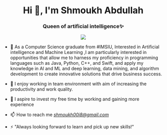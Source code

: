 <h1 align="center">Hi 👋, I'm Shmoukh Abdullah</h1>
<h3 align="center">Queen of artificial intelligence✨</h3>

<p align="center">
    <a href="https://www.linkedin.com/in/shmoukh-abdullah-481597219"><img src="https://img.shields.io/badge/linkedin-%230177B5?style=flat&logo=linkedin&logoColor=white"/></a>
  </p>
  
- 🔭 As a Computer Science graduate from #IMSIU, Interested in Artificial intelligence and Machine Learning ,I am particularly interested in opportunities that allow me to harness my proficiency in programming languages such as Java, Python, C++, and Swift, and apply my knowledge in Al and ML and deep learning, data mining, and algorithm development to create innovative solutions that drive business success.

- 🌱 I enjoy working in team environment with aim of increasing the productivity and work quality.

- 🤝 I aspire to invest my free time by working and gaining more experience

- 📫 How to reach me *shmoukh00i8@gmail.com*

- ⚡ "Always looking forward to learn and pick up new skills!"


